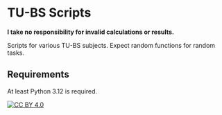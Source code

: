 # TU-BS Scripts

**I take no responsibility for invalid calculations or results.**

Scripts for various TU-BS subjects. Expect random functions for random tasks.

## Requirements

At least Python 3.12 is required.

[cc-by]: http://creativecommons.org/licenses/by/4.0/
[cc-by-image]: https://i.creativecommons.org/l/by/4.0/88x31.png

[![CC BY 4.0][cc-by-image]][cc-by]
